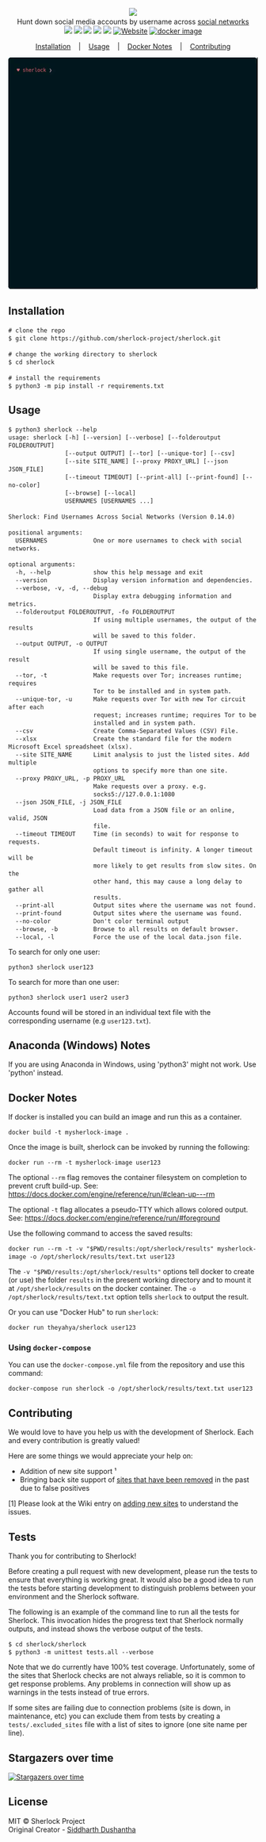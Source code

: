 <p align=center>

  <img src="https://user-images.githubusercontent.com/27065646/53551960-ae4dff80-3b3a-11e9-9075-cef786c69364.png"/>

  <br>
  <span>Hunt down social media accounts by username across <a href="https://github.com/sherlock-project/sherlock/blob/master/sites.md">social networks</a></span>
  <br>
  <a target="_blank" href="https://www.python.org/downloads/" title="Python version"><img src="https://img.shields.io/badge/python-%3E=_3.6-green.svg"></a>
  <a target="_blank" href="LICENSE" title="License: MIT"><img src="https://img.shields.io/badge/License-MIT-blue.svg"></a>
  <a target="_blank" href="https://github.com/sherlock-project/sherlock/actions" title="Test Status"><img src="https://github.com/sherlock-project/sherlock/workflows/Tests/badge.svg?branch=master"></a>
  <a target="_blank" href="https://github.com/sherlock-project/sherlock/actions" title="Nightly Tests"><img src="https://github.com/sherlock-project/sherlock/workflows/Nightly/badge.svg?branch=master"></a>
  <a target="_blank" href="https://twitter.com/intent/tweet?text=%F0%9F%94%8E%20Find%20usernames%20across%20social%20networks%20&url=https://github.com/sherlock-project/sherlock&hashtags=hacking,%20osint,%20bugbounty,%20reconnaissance" title="Share on Twitter"><img src="https://img.shields.io/twitter/url/http/shields.io.svg?style=social"></a>
  <a target="_blank" href="http://sherlock-project.github.io/"><img alt="Website" src="https://img.shields.io/website-up-down-green-red/http/sherlock-project.github.io/..svg"></a>
  <a target="_blank" href="https://hub.docker.com/r/theyahya/sherlock"><img alt="docker image" src="https://img.shields.io/docker/v/theyahya/sherlock"></a>
</p>

<p align="center">
  <a href="#installation">Installation</a>
  &nbsp;&nbsp;&nbsp;|&nbsp;&nbsp;&nbsp;
  <a href="#usage">Usage</a>
  &nbsp;&nbsp;&nbsp;|&nbsp;&nbsp;&nbsp;
  <a href="#docker-notes">Docker Notes</a>
  &nbsp;&nbsp;&nbsp;|&nbsp;&nbsp;&nbsp;
  <a href="#contributing">Contributing</a>
</p>

<p align="center">
<a href="https://asciinema.org/a/223115">
<img src="./images/sherlock_demo.gif"/>
</a>
</p>


## Installation

```console
# clone the repo
$ git clone https://github.com/sherlock-project/sherlock.git

# change the working directory to sherlock
$ cd sherlock

# install the requirements
$ python3 -m pip install -r requirements.txt
```

## Usage

```console
$ python3 sherlock --help
usage: sherlock [-h] [--version] [--verbose] [--folderoutput FOLDEROUTPUT]
                [--output OUTPUT] [--tor] [--unique-tor] [--csv]
                [--site SITE_NAME] [--proxy PROXY_URL] [--json JSON_FILE]
                [--timeout TIMEOUT] [--print-all] [--print-found] [--no-color]
                [--browse] [--local]
                USERNAMES [USERNAMES ...]

Sherlock: Find Usernames Across Social Networks (Version 0.14.0)

positional arguments:
  USERNAMES             One or more usernames to check with social networks.

optional arguments:
  -h, --help            show this help message and exit
  --version             Display version information and dependencies.
  --verbose, -v, -d, --debug
                        Display extra debugging information and metrics.
  --folderoutput FOLDEROUTPUT, -fo FOLDEROUTPUT
                        If using multiple usernames, the output of the results
                        will be saved to this folder.
  --output OUTPUT, -o OUTPUT
                        If using single username, the output of the result
                        will be saved to this file.
  --tor, -t             Make requests over Tor; increases runtime; requires
                        Tor to be installed and in system path.
  --unique-tor, -u      Make requests over Tor with new Tor circuit after each
                        request; increases runtime; requires Tor to be
                        installed and in system path.
  --csv                 Create Comma-Separated Values (CSV) File.
  --xlsx                Create the standard file for the modern Microsoft Excel spreadsheet (xlsx).
  --site SITE_NAME      Limit analysis to just the listed sites. Add multiple
                        options to specify more than one site.
  --proxy PROXY_URL, -p PROXY_URL
                        Make requests over a proxy. e.g.
                        socks5://127.0.0.1:1080
  --json JSON_FILE, -j JSON_FILE
                        Load data from a JSON file or an online, valid, JSON
                        file.
  --timeout TIMEOUT     Time (in seconds) to wait for response to requests.
                        Default timeout is infinity. A longer timeout will be
                        more likely to get results from slow sites. On the
                        other hand, this may cause a long delay to gather all
                        results.
  --print-all           Output sites where the username was not found.
  --print-found         Output sites where the username was found.
  --no-color            Don't color terminal output
  --browse, -b          Browse to all results on default browser.
  --local, -l           Force the use of the local data.json file.
```

To search for only one user:
```
python3 sherlock user123
```

To search for more than one user:
```
python3 sherlock user1 user2 user3
```

Accounts found will be stored in an individual text file with the corresponding username (e.g ```user123.txt```).

## Anaconda (Windows) Notes

If you are using Anaconda in Windows, using 'python3' might not work. Use 'python' instead.

## Docker Notes

If docker is installed you can build an image and run this as a container.

```
docker build -t mysherlock-image .
```

Once the image is built, sherlock can be invoked by running the following:

```
docker run --rm -t mysherlock-image user123
```

The optional ```--rm``` flag removes the container filesystem on completion to prevent cruft build-up. See: https://docs.docker.com/engine/reference/run/#clean-up---rm

The optional ```-t``` flag allocates a pseudo-TTY which allows colored output. See: https://docs.docker.com/engine/reference/run/#foreground

Use the following command to access the saved results:

```
docker run --rm -t -v "$PWD/results:/opt/sherlock/results" mysherlock-image -o /opt/sherlock/results/text.txt user123
```

The ```-v "$PWD/results:/opt/sherlock/results"``` options tell docker to create (or use) the folder `results` in the
present working directory and to mount it at `/opt/sherlock/results` on the docker container.
The `-o /opt/sherlock/results/text.txt` option tells `sherlock` to output the result.

Or you can use "Docker Hub" to run `sherlock`:
```
docker run theyahya/sherlock user123
```

### Using `docker-compose`

You can use the `docker-compose.yml` file from the repository and use this command:

```
docker-compose run sherlock -o /opt/sherlock/results/text.txt user123
```

## Contributing
We would love to have you help us with the development of Sherlock. Each and every contribution is greatly valued!

Here are some things we would appreciate your help on:
- Addition of new site support ¹
- Bringing back site support of [sites that have been removed](removed_sites.md) in the past due to false positives

[1] Please look at the Wiki entry on [adding new sites](https://github.com/sherlock-project/sherlock/wiki/Adding-Sites-To-Sherlock)
to understand the issues.

## Tests

Thank you for contributing to Sherlock!

Before creating a pull request with new development, please run the tests
to ensure that everything is working great.  It would also be a good idea to run the tests
before starting development to distinguish problems between your
environment and the Sherlock software.

The following is an example of the command line to run all the tests for
Sherlock.  This invocation hides the progress text that Sherlock normally
outputs, and instead shows the verbose output of the tests.

```
$ cd sherlock/sherlock
$ python3 -m unittest tests.all --verbose
```

Note that we do currently have 100% test coverage.  Unfortunately, some of
the sites that Sherlock checks are not always reliable, so it is common
to get response problems.  Any problems in connection will show up as
warnings in the tests instead of true errors.

If some sites are failing due to connection problems (site is down, in maintenance, etc)
you can exclude them from tests by creating a `tests/.excluded_sites` file with a
list of sites to ignore (one site name per line).

## Stargazers over time

[![Stargazers over time](https://starchart.cc/sherlock-project/sherlock.svg)](https://starchart.cc/sherlock-project/sherlock)

## License

MIT © Sherlock Project<br/>
Original Creator - [Siddharth Dushantha](https://github.com/sdushantha)

